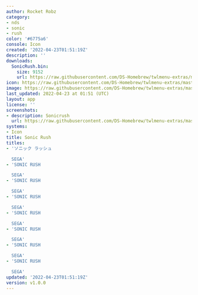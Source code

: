 ```yaml
---
author: Rocket Robz
category:
- nds
- sonic
- rush
color: '#6775a6'
console: Icon
created: '2022-04-23T01:51:19Z'
description: ''
downloads:
  SonicRush.bin:
    size: 9152
    url: https://raw.githubusercontent.com/DS-Homebrew/twlmenu-extras/master/_nds/TWiLightMenu/icons/SonicRush.bin
icon: https://raw.githubusercontent.com/DS-Homebrew/twlmenu-extras/master/_nds/TWiLightMenu/icons/gif/SonicRush.gif
image: https://raw.githubusercontent.com/DS-Homebrew/twlmenu-extras/master/_nds/TWiLightMenu/icons/gif/SonicRush.gif
last_updated: 2022-04-23 at 01:51 (UTC)
layout: app
license: ''
screenshots:
- description: Sonicrush
  url: https://raw.githubusercontent.com/DS-Homebrew/twlmenu-extras/master/_nds/TWiLightMenu/icons/gif/SonicRush.gif
systems:
- Icon
title: Sonic Rush
titles:
- 'ソニック ラッシュ

  SEGA'
- 'SONIC RUSH

  SEGA'
- 'SONIC RUSH

  SEGA'
- 'SONIC RUSH

  SEGA'
- 'SONIC RUSH

  SEGA'
- 'SONIC RUSH

  SEGA'
- 'SONIC RUSH

  SEGA'
- 'SONIC RUSH

  SEGA'
updated: '2022-04-23T01:51:19Z'
version: v1.0.0
---
```

